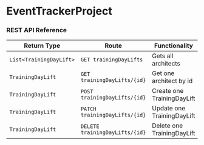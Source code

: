 # EventTrackerProject


### REST API Reference
| Return Type   | Route                 | Functionality                  |
|---------------|-----------------------|--------------------------------|
| `List<TrainingDayLift>`  |`GET trainingDayLifts`        | Gets all architects                 |
| `TrainingDayLift`        |`GET trainingDayLifts/{id}`   | Get one architect by id             |
| `TrainingDayLift`        |`POST trainingDayLifts/{id}`   | Create one TrainingDayLift            |
| `TrainingDayLift`        |`PATCH trainingDayLifts/{id}`   | Update one TrainingDayLift            |
| `TrainingDayLift`        |`DELETE trainingDayLifts/{id}`   | Delete one TrainingDayLift             |
